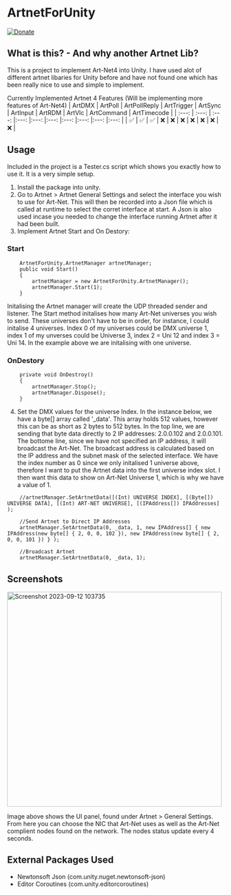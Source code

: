 # ArtnetForUnity

[![Donate](https://img.shields.io/badge/Donate-PayPal-green.svg)](https://paypal.me/joelrlb)

## What is this? - And why another Artnet Lib?
This is a project to implement Art-Net4 into Unity. I have used alot of different artnet libaries for Unity before and have not found one which has been really nice to use and simple to implement.

Currently Implemented Artnet 4 Features (Will be implementing more features of Art-Net4)
| ArtDMX | ArtPoll    | ArtPollReply    |  ArtTrigger     |  ArtSync   |   ArtInput   |  ArtRDM   |  ArtVlc  | ArtCommand | ArtTimecode |
| :---:   | :---: | :---: |:---: |:---: |:---: |:---: |:---: |:---: |:---: |
| ✅ | ✅   | ✅   | ❌   |  ❌  | ❌ | ❌ | ❌ | ❌ | ❌ |

## Usage 
Included in the project is a Tester.cs script which shows you exactly how to use it. It is a very simple setup. 
1) Install the package into unity.
2) Go to Artnet > Artnet General Settings and select the interface you wish to use for Art-Net. This will then be recorded into a Json file which is called at runtime to select the corret interface at start. A Json is also used incase you needed to change the interface running Artnet after it had been built.
3) Implement Artnet Start and On Destory:
### Start
````
    ArtnetForUnity.ArtnetManager artnetManager;
    public void Start()
    {
        artnetManager = new ArtnetForUnity.ArtnetManager();
        artnetManager.Start(1);
    }
````
Initalising the Artnet manager will create the UDP threaded sender and listener. 
The Start method initalises how many Art-Net universes you wish to send. These universes don't have to be in order, for instance, I could initalise 4 universes. Index 0 of my universes could be DMX universe 1, index 1 of my unverses could be Universe 3, index 2 = Uni 12 and index 3 = Uni 14.
In the example above we are initalising with one universe.

### OnDestory
````
    private void OnDestroy()
    {
        artnetManager.Stop();
        artnetManager.Dispose();
    }
````
4)  Set the DMX values for the universe Index.
In the instance below, we have a byte[] array called '_data'. This array holds 512 values, however this can be as short as 2 bytes to 512 bytes.
In the top line, we are sending that byte data directly to 2 IP addresses: 2.0.0.102 and 2.0.0.101.
The bottome line, since we have not specified an IP address, it will broadcast the Art-Net. The broadcast address is calculated based on the IP address and the subnet mask of the selected interface.
We have the index number as 0 since we only initalised 1 universe above, therefore I want to put the Artnet data into the first universe index slot. I then want this data to show on Art-Net Universe 1, which is why we have a value of 1.
```
    //artnetManager.SetArtnetData([(Int) UNIVERSE INDEX], [(Byte[]) UNIVERSE DATA], [(Int) ART-NET UNIVERSE], [(IPAddress[]) IPAddresses] );

    //Send Artnet to Direct IP Addresses 
    artnetManager.SetArtnetData(0, _data, 1, new IPAddress[] { new IPAddress(new byte[] { 2, 0, 0, 102 }), new IPAddress(new byte[] { 2, 0, 0, 101 }) } );

    //Broadcast Artnet 
    artnetManager.SetArtnetData(0, _data, 1);
```
## Screenshots
<img width="499" alt="Screenshot 2023-09-12 103735" src="https://github.com/Hantoo/ArtnetForUnity/assets/1647342/6c70a732-a2ae-4b1c-8c5b-6a4c783f220b">


Image above shows the UI panel, found under Artnet > General Settings. From here you can choose the NIC that Art-Net uses as well as the Art-Net complient nodes found on the network.
The nodes status update every 4 seconds. 


## External Packages Used
* Newtonsoft Json (com.unity.nuget.newtonsoft-json)
* Editor Coroutines (com.unity.editorcoroutines)
